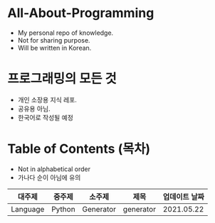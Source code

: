 # All-About-Programming
- My personal repo of knowledge.
- Not for sharing purpose.
- Will be written in Korean.

# 프로그래밍의 모든 것
- 개인 소장용 지식 레포.
- 공유용 아님.
- 한국어로 작성될 예정

# Table of Contents (목차)
- Not in alphabetical order
- 가나다 순이 아님에 유의

|대주제|중주제|소주제|제목|업데이트 날짜|
|-|-|-|-|-|
|Language|Python|Generator|generator|2021.05.22|
